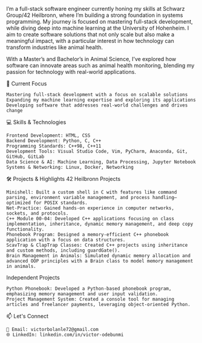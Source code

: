 I’m a full-stack software engineer currently honing my skills at Schwarz Group/42 Heilbronn, where I’m building a strong foundation in systems programming. My journey is focused on mastering full-stack development, while diving deep into machine learning at the University of Hohenheim. I aim to create software solutions that not only scale but also make a meaningful impact, with a particular interest in how technology can transform industries like animal health.

With a Master’s and Bachelor’s in Animal Science, I’ve explored how software can innovate areas such as animal health monitoring, blending my passion for technology with real-world applications.

🚀 Current Focus

    Mastering full-stack development with a focus on scalable solutions
    Expanding my machine learning expertise and exploring its applications
    Developing software that addresses real-world challenges and drives change

💻 Skills & Technologies

    Frontend Development: HTML, CSS
    Backend Development: Python, C, C++
    Programming Standards: C++98, C++11
    Development Tools: Visual Studio Code, Vim, PyCharm, Anaconda, Git, GitHub, GitLab
    Data Science & AI: Machine Learning, Data Processing, Jupyter Notebook
    Systems & Networking: Linux, Docker, Networking

🛠️ Projects & Highlights
42 Heilbronn Projects

    Minishell: Built a custom shell in C with features like command parsing, environment variable management, and process handling—optimized for POSIX standards.
    Net-Practice: Gained hands-on experience in computer networks, sockets, and protocols.
    C++ Module 00-04: Developed C++ applications focusing on class implementation, inheritance, dynamic memory management, and deep copy functionality.
    Phonebook Program: Designed a memory-efficient C++ phonebook application with a focus on data structures.
    ScavTrap & ClapTrap Classes: Created C++ projects using inheritance and custom methods, including guardGate().
    Brain Management in Animals: Simulated dynamic memory allocation and advanced OOP principles with a Brain class to model memory management in animals.

Independent Projects

    Python Phonebook: Developed a Python-based phonebook program, emphasizing memory management and user input validation.
    Project Management System: Created a console tool for managing articles and freelancer payments, leveraging object-oriented Python.

📫 Let's Connect

    📧 Email: victorbolanle72@gmail.com
    🌐 LinkedIn: linkedin.com/in/victor-odebunmi
